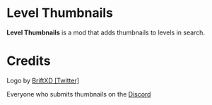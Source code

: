 # Level Thumbnails

**Level Thumbnails** is a mod that adds thumbnails to levels in search.

# Credits

Logo by [BriftXD [Twitter]](https://twitter.com/BriftXD)

Everyone who submits thumbnails on the [Discord](https://discord.gg/K6M4RduZxY)
